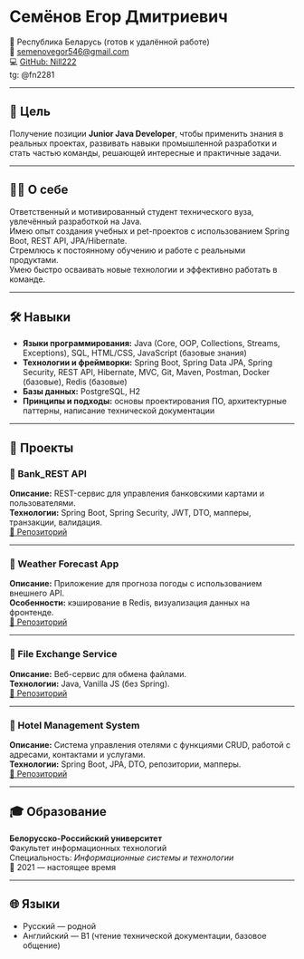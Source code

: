 # Семёнов Егор Дмитриевич  

📍 Республика Беларусь (готов к удалённой работе)  
📧 [semenovegor546@gmail.com](mailto:semenovegor546@gmail.com)  
💻 [GitHub: Nill222](https://github.com/Nill222)  
tg: @fn2281  

---

## 🎯 Цель  

Получение позиции **Junior Java Developer**, чтобы применить знания в реальных проектах, развивать навыки промышленной разработки и стать частью команды, решающей интересные и практичные задачи.  

---

## 🧑‍💻 О себе  

Ответственный и мотивированный студент технического вуза, увлечённый разработкой на Java.  
Имею опыт создания учебных и pet-проектов с использованием Spring Boot, REST API, JPA/Hibernate.  
Стремлюсь к постоянному обучению и работе с реальными продуктами.  
Умею быстро осваивать новые технологии и эффективно работать в команде.  

---

## 🛠️ Навыки  

- **Языки программирования:** Java (Core, OOP, Collections, Streams, Exceptions), SQL, HTML/CSS, JavaScript (базовые знания)  
- **Технологии и фреймворки:** Spring Boot, Spring Data JPA, Spring Security, REST API, Hibernate, MVC, Git, Maven, Postman, Docker (базовые), Redis (базовые)  
- **Базы данных:** PostgreSQL, H2  
- **Принципы и подходы:** основы проектирования ПО, архитектурные паттерны, написание технической документации  

---

## 💼 Проекты  

### 🔹 Bank_REST API  
**Описание:** REST-сервис для управления банковскими картами и пользователями.  
**Технологии:** Spring Boot, Spring Security, JWT, DTO, мапперы, транзакции, валидация.  
[🔗 Репозиторий](https://github.com/Nill222/Bank_REST)  

---

### 🔹 Weather Forecast App  
**Описание:** Приложение для прогноза погоды с использованием внешнего API.  
**Особенности:** кэширование в Redis, визуализация данных на фронтенде.  
[🔗 Репозиторий](https://github.com/Nill222/WeatherForecastApp)  

---

### 🔹 File Exchange Service  
**Описание:** Веб-сервис для обмена файлами.  
**Технологии:** Java, Vanilla JS (без Spring).  
[🔗 Репозиторий](https://github.com/Nill222/FileExchangeService)  

---

### 🔹 Hotel Management System  
**Описание:** Система управления отелями с функциями CRUD, работой с адресами, контактами и услугами.  
**Технологии:** Spring Boot, JPA, DTO, репозитории, мапперы.  
[🔗 Репозиторий](https://github.com/Nill222/HotelManagementSystem)  

---

## 🎓 Образование  

**Белорусско-Российский университет**  
Факультет информационных технологий  
Специальность: *Информационные системы и технологии*  
📅 2021 — настоящее время  

---

## 🌐 Языки  

- Русский — родной  
- Английский — B1 (чтение технической документации, базовое общение)  
